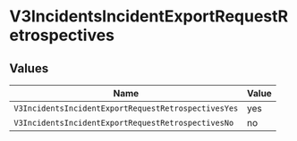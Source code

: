 # V3IncidentsIncidentExportRequestRetrospectives


## Values

| Name                                                | Value                                               |
| --------------------------------------------------- | --------------------------------------------------- |
| `V3IncidentsIncidentExportRequestRetrospectivesYes` | yes                                                 |
| `V3IncidentsIncidentExportRequestRetrospectivesNo`  | no                                                  |